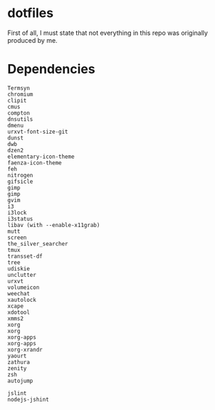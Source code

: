 dotfiles
========

First of all, I must state that not everything in this repo was originally produced by me.


Dependencies
============

```
Termsyn
chromium
clipit
cmus
compton
dnsutils
dmenu
urxvt-font-size-git
dunst
dwb
dzen2
elementary-icon-theme
faenza-icon-theme
feh
nitrogen
gifsicle
gimp
gimp
gvim
i3
i3lock
i3status
libav (with --enable-x11grab)
mutt
screen
the_silver_searcher
tmux
transset-df
tree
udiskie
unclutter
urxvt
volumeicon
weechat
xautolock
xcape
xdotool
xmms2
xorg
xorg
xorg-apps
xorg-apps
xorg-xrandr
yaourt
zathura
zenity
zsh
autojump
```

```
jslint
nodejs-jshint
```
